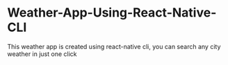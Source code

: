 # Weather-App-Using-React-Native-CLI
This weather app is created using react-native cli, you can search any city weather in just one click
